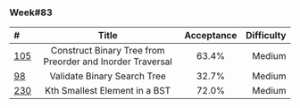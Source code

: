 ### Week#83

| # | Title | Acceptance | Difficulty
| :------------ |:---------------:| :-----:| -----:|
| [105](https://leetcode.com/problems/construct-binary-tree-from-preorder-and-inorder-traversal/description/) | Construct Binary Tree from Preorder and Inorder Traversal | 63.4% | Medium |
| [98](https://leetcode.com/problems/validate-binary-search-tree/description/) | Validate Binary Search Tree | 32.7% | Medium |
| [230](https://leetcode.com/problems/kth-smallest-element-in-a-bst/description/) | Kth Smallest Element in a BST | 72.0% | Medium |
